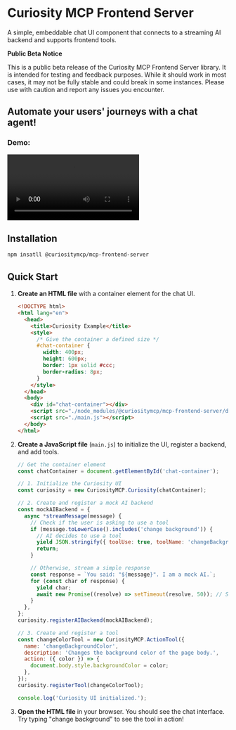 # Curiosity MCP Frontend Server

A simple, embeddable chat UI component that connects to a streaming AI backend and supports frontend tools.

**Public Beta Notice**

This is a public beta release of the Curiosity MCP Frontend Server library. It is intended for testing and feedback purposes. While it should work in most cases, it may not be fully stable and could break in some instances. Please use with caution and report any issues you encounter.

## Automate your users' journeys with a chat agent!

### Demo:

<video src="./assets/Curiosity-MCP-demo.mp4" controls>
    Your browser does not support the video tag.
</video>

## Installation

```bash
npm insatll @curiositymcp/mcp-frontend-server
```

## Quick Start

1.  **Create an HTML file** with a container element for the chat UI.

    ```html
    <!DOCTYPE html>
    <html lang="en">
      <head>
        <title>Curiosity Example</title>
        <style>
          /* Give the container a defined size */
          #chat-container {
            width: 400px;
            height: 600px;
            border: 1px solid #ccc;
            border-radius: 8px;
          }
        </style>
      </head>
      <body>
        <div id="chat-container"></div>
        <script src="./node_modules/@curiositymcp/mcp-frontend-server/dist/index.umd.js"></script>
        <script src="./main.js"></script>
      </body>
    </html>
    ```

2.  **Create a JavaScript file** (`main.js`) to initialize the UI, register a backend, and add tools.

    ```javascript
    // Get the container element
    const chatContainer = document.getElementById('chat-container');

    // 1. Initialize the Curiosity UI
    const curiosity = new CuriosityMCP.Curiosity(chatContainer);

    // 2. Create and register a mock AI backend
    const mockAIBackend = {
      async *streamMessage(message) {
        // Check if the user is asking to use a tool
        if (message.toLowerCase().includes('change background')) {
          // AI decides to use a tool
          yield JSON.stringify({ toolUse: true, toolName: 'changeBackgroundColor', args: { color: 'lightblue' } });
          return;
        }

        // Otherwise, stream a simple response
        const response = `You said: "${message}". I am a mock AI.`;
        for (const char of response) {
          yield char;
          await new Promise((resolve) => setTimeout(resolve, 50)); // Simulate streaming delay
        }
      },
    };
    curiosity.registerAIBackend(mockAIBackend);

    // 3. Create and register a tool
    const changeColorTool = new CuriosityMCP.ActionTool({
      name: 'changeBackgroundColor',
      description: 'Changes the background color of the page body.',
      action: ({ color }) => {
        document.body.style.backgroundColor = color;
      },
    });
    curiosity.registerTool(changeColorTool);

    console.log('Curiosity UI initialized.');
    ```

3.  **Open the HTML file** in your browser. You should see the chat interface. Try typing "change background" to see the tool in action!
